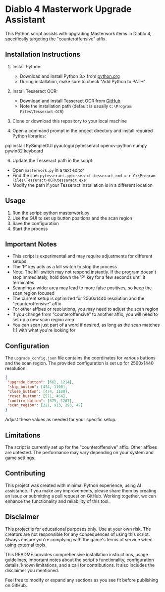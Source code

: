 # Diablo 4 Masterwork Upgrade Assistant

This Python script assists with upgrading Masterwork items in Diablo 4, specifically targeting the "counteroffensive" affix.

## Installation Instructions

1. Install Python:
   - Download and install Python 3.x from [python.org](https://www.python.org/downloads/)
   - During installation, make sure to check "Add Python to PATH"

2. Install Tesseract OCR:
   - Download and install Tesseract OCR from [GitHub](https://github.com/UB-Mannheim/tesseract/wiki)
   - Note the installation path (default is usually `C:\Program Files\Tesseract-OCR`)

3. Clone or download this repository to your local machine

4. Open a command prompt in the project directory and install required Python libraries:

pip install PySimpleGUI pyautogui pytesseract opencv-python numpy pywin32 keyboard

6. Update the Tesseract path in the script:
- Open `masterwork.py` in a text editor
- Find the line: `pytesseract.pytesseract.tesseract_cmd = r'C:\Program Files\Tesseract-OCR\tesseract.exe'`
- Modify the path if your Tesseract installation is in a different location

## Usage

1. Run the script: python masterwork.py
2. Use the GUI to set up button positions and the scan region
3. Save the configuration
4. Start the process

## Important Notes

- This script is experimental and may require adjustments for different setups
- The 'P' key acts as a kill switch to stop the process
- Note: The kill switch may not respond instantly. If the program doesn't stop immediately, hold down the 'P' key for a few seconds until it terminates.
- Scanning a wider area may lead to more false positives, so keep the scan region focused
- The current setup is optimized for 2560x1440 resolution and the "counteroffensive" affix
- For other affixes or resolutions, you may need to adjust the scan region
- If you change from "counteroffensive" to another affix, you will need to set up a new scan region area
- You can scan just part of a word if desired, as long as the scan matches 1:1 with what you're looking for

## Configuration

The `upgrade_config.json` file contains the coordinates for various buttons and the scan region. The provided configuration is set up for 2560x1440 resolution:

```json
{
 "upgrade_button": [662, 1214],
 "skip_button": [474, 1100],
 "close_button": [474, 1100],
 "reset_button": [571, 464],
 "confirm_button": [375, 1267],
 "scan_region": [221, 913, 293, 47]
}
```

Adjust these values as needed for your specific setup.

## Limitations

The script is currently set up for the "counteroffensive" affix. Other affixes are untested.
The performance may vary depending on your system and game settings.

## Contributing

This project was created with minimal Python experience, using AI assistance. If you make any improvements, please share them by creating an issue or submitting a pull request on GitHub. Working together, we can enhance the functionality and reliability of this tool.

## Disclaimer

This project is for educational purposes only. Use at your own risk. The creators are not responsible for any consequences of using this script. Always ensure you're complying with the game's terms of service when using external tools.

This README provides comprehensive installation instructions, usage guidelines, important notes about the script's functionality, configuration details, known limitations, and a call for contributions. It also includes the disclaimer you mentioned. 

Feel free to modify or expand any sections as you see fit before publishing on GitHub.
